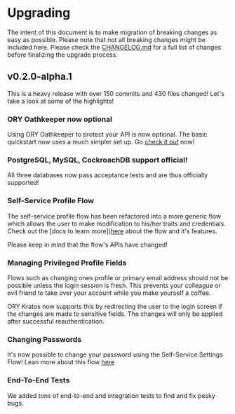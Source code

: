 # Upgrading

The intent of this document is to make migration of breaking changes as easy as possible. Please note that not all
breaking changes might be included here. Please check the [CHANGELOG.md](./CHANGELOG.md) for a full list of changes
before finalizing the upgrade process.

## v0.2.0-alpha.1

This is a heavy release with over 150 commits and 430 files changed! Let's take a look
at some of the highlights!

### ORY Oathkeeper now optional

Using ORY Oathkeeper to protect your API is now optional. The basic quickstart now uses a much simpler set up.
Go [check it out](https://www.ory.sh/kratos/docs/quickstart) now!

### PostgreSQL, MySQL, CockroachDB support official!

All three databases now pass acceptance tests and are thus officially supported!

### Self-Service Profile Flow

The self-service profile flow has been refactored into a more generic flow which allows the user to make modification
to his/her traits and credentials. Check out the
[docs to learn more]([here](https://www.ory.sh/kratos/docs/self-service/flows/user-settings-profile-management)
about the flow and it's features.

Please keep in mind that the flow's APIs have changed!

### Managing Privileged Profile Fields

Flows such as changing ones profile or primary email address should not be possible unless the login session is fresh.
This prevents your colleague or evil friend to take over your account while you make yourself a coffee.

ORY Kratos now supports this by redirecting the user to the login screen if the changes are made to sensitive fields.
The changes will only be applied after successful reauthentication.

### Changing Passwords

It's now possible to change your password using the Self-Service Settings Flow! Lean more about this flow
[here](https://www.ory.sh/kratos/docs/self-service/flows/user-settings-profile-management)

### End-To-End Tests

We added tons of end-to-end and integration tests to find and fix pesky bugs.
